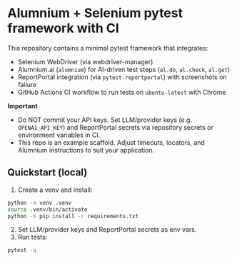 # Alumnium + Selenium pytest framework with CI

This repository contains a minimal pytest framework that integrates:
- Selenium WebDriver (via webdriver-manager)
- Alumnium.ai (`alumnium`) for AI-driven test steps (`al.do`, `al.check`, `al.get`)
- ReportPortal integration (via `pytest-reportportal`) with screenshots on failure
- GitHub Actions CI workflow to run tests on `ubuntu-latest` with Chrome

**Important**
- Do NOT commit your API keys. Set LLM/provider keys (e.g. `OPENAI_API_KEY`) and ReportPortal secrets via repository secrets or environment variables in CI.
- This repo is an example scaffold. Adjust timeouts, locators, and Alumnium instructions to suit your application.

## Quickstart (local)
1. Create a venv and install:
```bash
python -m venv .venv
source .venv/bin/activate
python -m pip install -r requirements.txt
```
2. Set LLM/provider keys and ReportPortal secrets as env vars.
3. Run tests:
```bash
pytest -q
```
